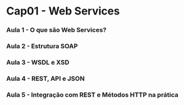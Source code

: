 # Cap01 - Web Services

### Aula 1 - O que são Web Services?
### Aula 2 - Estrutura SOAP
### Aula 3 - WSDL e XSD
### Aula 4 - REST, API e JSON
### Aula 5 - Integração com REST e Métodos HTTP na prática


